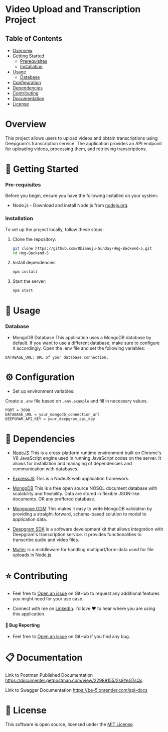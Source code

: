 # Video Upload and Transcription Project

## Table of Contents

- [Overview](#overview)
- [Getting Started](#getting-started)
  - [Prerequisites](#prerequisites)
  - [Installation](#installation)
- [Usage](#usage)
  - [Database](#database)
- [Configuration](#configuration)
- [Dependencies](#dependencies)
- [Contributing](#contributing)
- [Documentation](#documentation)
- [License](#license)

# Overview
This project allows users to upload videos and obtain transcriptions using Deepgram's transcription service. The application provides an API endpoint for uploading videos, processing them, and retrieving transcriptions.

# 🚀 Getting Started

### Pre-requisites


Before you begin, ensure you have the following installed on your system:


- Node.js - Download and install Node.js from [nodejs.org](https://nodejs.org/).

### Installation
To set up the project locally, follow these steps:

1. Clone the repository:
   ```bash
   git clone https://github.com/Obianuju-Sunday/Hng-Backend-5.git
   cd Hng-Backend-5

2.  Install dependencies
    ```bash
    npm install

3. Start the server:
    ```bash
    npm start

# 🔨 Usage

### Database

- MongoDB Database
This application uses a MongoDB database by default. If you want to use a different database, make sure to configure it accordingly. Open the .env file and set the following variables:
```
DATABASE_URL: URL of your database connection.
```

# ⚙️ Configuration

- Set up environment variables:

Create a `.env` file based on `.env.example` and fill in necessary values.
```
PORT = 3000
DATABASE_URL = your_mongodb_connection_url
DEEPGRAM_API_KEY = your_deepgram_api_key

```


# 🔧  Dependencies

* [NodeJS](https://nodejs.org/) This is a cross-platform runtime environment built on Chrome's V8 JavaScript engine used in running JavaScript codes on the server. It allows for installation and managing of dependencies and communication with databases.

* [ExpressJS](https://www.expresjs.org/) This is a NodeJS web application framework.

* [MongoDB](https://www.mongodb.com/) This is a free open source NOSQL document database with scalability and flexibility. Data are stored in flexible JSON-like documents. OR any preffered database.

* [Mongoose ODM](https://mongoosejs.com/) This makes it easy to write MongoDB validation by providing a straight-forward, schema-based solution to model to application data.

* [Deepgram SDK](https://www.deepgram.com/) is a software development kit that allows integration with Deepgram's transcription service. It provides functionalities to transcribe audio and video files.

* [Multer](https://www.npmjs.com/package/multer) is a middleware for handling multipart/form-data used for file uploads in Node.js. 


# ⭐ Contributing

- Feel free to [Open an issue](https://github.com/Obianuju-Sunday/Hng-Backend-5/issues) on GitHub to request any additional features you might need for your use case.

- Connect with me on [LinkedIn](https://www.linkedin.com/in/obianuju-sunday/). I'd love ❤️️ to hear where you are using this application.

#### 🐛 Bug Reporting
- Feel free to [Open an issue](https://github.com/Obianuju-Sunday/Hng-Backend-5/issues) on GitHub if you find any bug.


# 📋 Documentation
 Link to Postman Published Documentation
https://documenter.getpostman.com/view/22989155/2s9YeG7sQs

Link to Swagger Documentation https://be-5.onrender.com/api-docs


# 📜 License
This software is open source, licensed under the [MIT License](https://github.com/Obianuju-Sunday/Hng-Backend-5/blob/main/LICENSE).